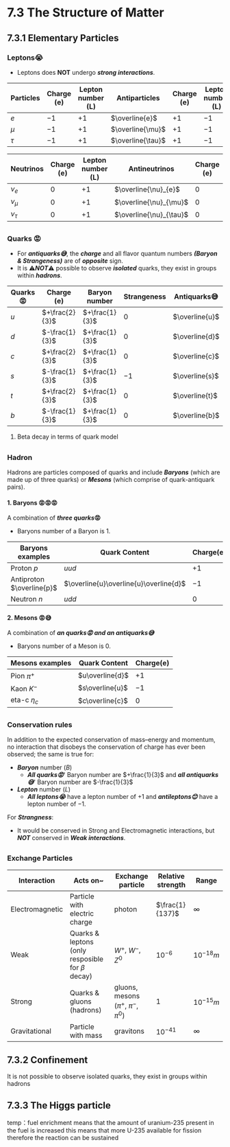 # 7.3 The Structure of Matter
## 7.3.1 Elementary Particles 
### Leptons😭
* Leptons does **NOT** undergo ***strong interactions***.  

|Particles|Charge (e)|Lepton number (L)|Antiparticles|Charge (e)|Lepton number (L)|
|---|---|---|---|---|---|
|$e$|$-1$|$+1$|$\overline{e}$|$+1$|$-1$|
|$\mu$|$-1$|$+1$|$\overline{\mu}$|$+1$|$-1$|
|$\tau$|$-1$|$+1$|$\overline{\tau}$|$+1$|$-1$|

|Neutrinos|Charge (e)|Lepton number (L)|Antineutrinos|Charge (e)|Lepton number (L)|
|---|---|---|---|---|---|
|$\nu_{e}$|$0$|$+1$|$\overline{\nu}_{e}$|$0$|$-1$|
|$\nu_{\mu}$|$0$|$+1$|$\overline{\nu}_{\mu}$|$0$|$-1$|
|$\nu_{\tau}$|$0$|$+1$|$\overline{\nu}_{\tau}$|$0$|$-1$|

##

### Quarks 😡
* For ***antiquarks😅***, the ***charge*** and all flavor quantum numbers ***(Baryon & Strangeness)*** are of ***opposite*** sign.  
* It is ⚠️***NOT***⚠️ possible to observe ***isolated*** quarks, they exist in groups within ***hadrons***.  

|Quarks😡|Charge (e)|Baryon number|Strangeness|Antiquarks😅|
|---|---|---|---|---|
|$u$|$+\frac{2}{3}$|$+\frac{1}{3}$|$0$|$\overline{u}$
|$d$|$-\frac{1}{3}$|$+\frac{1}{3}$|$0$|$\overline{d}$
|$c$|$+\frac{2}{3}$|$+\frac{1}{3}$|$0$|$\overline{c}$
|$s$|$-\frac{1}{3}$|$+\frac{1}{3}$|$-1$|$\overline{s}$
|$t$|$+\frac{2}{3}$|$+\frac{1}{3}$|$0$|$\overline{t}$
|$b$|$-\frac{1}{3}$|$+\frac{1}{3}$|$0$|$\overline{b}$

   1. Beta decay in terms of quark model

##

### Hadron 
Hadrons are particles composed of quarks and include ***Baryons*** (which are made up of three quarks) or ***Mesons*** (which comprise of quark-antiquark pairs).

#### 1. Baryons 😡😡😡 
A combination of ***three quarks*😡**
* Baryons number of a Baryon is $1$.  

|Baryons examples|Quark Content|Charge(e)|
|---|---|---|
|Proton $p$|$uud$|$+1$|
|Antiproton $\overline{p}$|$\overline{u}\overline{u}\overline{d}$|$-1$|
|Neutron $n$|$udd$|$0$|

#### 2. Mesons 😡😅
A combination of ***an quarks😡 and an antiquarks😅***  
* Baryons number of a Meson is $0$.  

|Mesons examples|Quark Content|Charge(e)|
|---|---|---|
|Pion $\pi^{+}$|$u\overline{d}$|$+1$|
|Kaon $K^{-}$|$s\overline{u}$|$-1$|
|eta-c $\eta_{c}$|$c\overline{c}$|$0$|

##

### Conservation rules  
In addition to the expected conservation of mass–energy and momentum, no interaction that disobeys the conservation of charge has ever been observed; the same is true for:
* ***Baryon*** number ($B$)
  * ***All quarks😡***' Baryon number are $+\frac{1}{3}$ and ***all antiquarks😅***' Baryon number are $-\frac{1}{3}$
* ***Lepton*** number ($L$)
  * ***All leptons😭*** have a lepton number of $+1$ and ***antileptons😊*** have a lepton number of $−1$.  

For ***Strangness***: 
* It would be conserved in Strong and Electromagnetic interactions, but ***NOT*** conserved in ***Weak interactions***.  

##

### Exchange Particles
|Interaction|Acts on~|Exchange particle|Relative strength|Range|
|---|---|---|---|---|
|Electromagnetic|Particle with electric charge|$\text{photon}$|$\frac{1}{137}$|$\infty$|
|Weak|Quarks & leptons (only resposible for $\beta$ decay)|$W^{+}$, $W^{-}$, $Z^{0}$|$10^{-6}$|$10^{-18}m$|
|Strong|Quarks & gluons (hadrons)|$\text{gluons}$, $\text{mesons}$ ($\pi^{+}$, $\pi^{-}$, $\pi^{0}$)|$1$|$10^{-15}m$|
|Gravitational|Particle with mass|$\text{gravitons}$|$10^{-41}$|$\infty$|

## 7.3.2 Confinement
It is not possible to observe isolated quarks, they exist in groups within hadrons

## 7.3.3 The Higgs particle

temp：fuel enrichment means that the amount of uranium-235 present in the fuel is increased
this means that more U-235 available for fission
therefore the reaction can be sustained 

